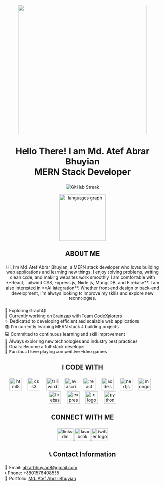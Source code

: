 <div align="center">
  <img height="420" src="https://i.ibb.co.com/ycRF1frM/atef-abrar-bhuyian.gif"  />
</div>

###

<h1 align="center">Hello There! I am Md. Atef Abrar Bhuyian <br> MERN Stack Developer</h1>

###


<div align="center">
  <a href="https://git.io/streak-stats">
  <img src="https://nirzak-streak-stats.vercel.app?user=Atef-Abrar-Bhuyian&theme=highcontrast&border_radius=10" alt="GitHub Streak">
</a>
  <br>
  <br>
  <img src="https://github-readme-stats.vercel.app/api/top-langs?username=Atef-Abrar-Bhuyian&locale=en&hide_title=false&layout=compact&card_width=320&langs_count=5&theme=highcontrast&hide_border=false&order=2" height="150" alt="languages graph"  />
</div>

###

<h2 align="center">ABOUT ME</h2>

###

<p align="center">Hi, I’m Md. Atef Abrar Bhuyian, a MERN stack developer who loves building web applications and learning new things. I enjoy solving problems, writing clean code, and making websites work smoothly. I am comfortable with **React, Tailwind CSS, Express.js, Node.js, MongoDB, and Firebase**. I am also interested in **AI Integration**. Whether front-end design or back-end development, I’m always looking to improve my skills and explore new technologies.
</p>

###

<p align="left">
  🚀 Exploring GraphQL <br>
  🔧 Currently working on <a href="https://brain-zap-99226.web.app/">Brainzap</a> with <a href="https://github.com/CodeXplorers-PH">Team CodeXplorers</a><br>
  ✨ Dedicated to developing efficient and scalable web applications<br>
  📚 I'm currently learning MERN stack & building projects<br>
  💻 Committed to continuous learning and skill improvement<br>
  🌱 Always exploring new technologies and industry best practices<br>
  🎯 Goals: Become a full-stack developer<br>
  🎲 Fun fact: I love playing competitive video games
</p>



###

<h2 align="center">I CODE WITH</h2>

###

<div align="center">
  <img src="https://cdn.jsdelivr.net/gh/devicons/devicon/icons/html5/html5-original.svg" height="40" alt="html5 logo"  />
  <img width="12" />
  <img src="https://cdn.jsdelivr.net/gh/devicons/devicon/icons/css3/css3-original.svg" height="40" alt="css3 logo"  />
  <img width="12" />
  <img src="https://cdn.jsdelivr.net/gh/devicons/devicon/icons/tailwindcss/tailwindcss-original-wordmark.svg" height="40" alt="tailwindcss logo"  />
  <img width="12" />
  <img src="https://cdn.jsdelivr.net/gh/devicons/devicon/icons/javascript/javascript-original.svg" height="40" alt="javascript logo"  />
  <img width="12" />
  <img src="https://cdn.jsdelivr.net/gh/devicons/devicon/icons/react/react-original.svg" height="40" alt="react logo"  />
  <img width="12" />
  <img src="https://cdn.jsdelivr.net/gh/devicons/devicon/icons/nodejs/nodejs-original.svg" height="40" alt="nodejs logo"  />
  <img width="12" />
  <img src="https://cdn.jsdelivr.net/gh/devicons/devicon/icons/nextjs/nextjs-original.svg" height="40" alt="nextjs logo"  />
  <img width="12" />
  <img src="https://cdn.jsdelivr.net/gh/devicons/devicon/icons/mongodb/mongodb-original.svg" height="40" alt="mongodb logo"  />
  <img width="12" />
  <img src="https://cdn.jsdelivr.net/gh/devicons/devicon/icons/firebase/firebase-plain.svg" height="40" alt="firebase logo"  />
  <img width="12" />
  <img src="https://cdn.jsdelivr.net/gh/devicons/devicon/icons/express/express-original.svg" height="40" alt="express logo"  />
  <img width="12" />
  <img src="https://cdn.jsdelivr.net/gh/devicons/devicon/icons/c/c-original.svg" height="40" alt="c logo"  />
  <img width="12" />
  <img src="https://cdn.jsdelivr.net/gh/devicons/devicon/icons/python/python-original.svg" height="40" alt="python logo"  />
</div>

###

<h2 align="center">CONNECT WITH ME</h2>

###

<div align="center">
  <a href="https://www.linkedin.com/in/atef-abrar-62a7a4264/" target="_blank">
    <img src="https://raw.githubusercontent.com/maurodesouza/profile-readme-generator/master/src/assets/icons/social/linkedin/default.svg" width="52" height="40" alt="linkedin logo"  />
  </a>
  <a href="https://www.facebook.com/atef.abrar.77/" target="_blank">
    <img src="https://raw.githubusercontent.com/maurodesouza/profile-readme-generator/master/src/assets/icons/social/facebook/default.svg" width="52" height="40" alt="facebook logo"  />
  </a>
  <a href="https://x.com/atef_abrar00" target="_blank">
    <img src="https://raw.githubusercontent.com/maurodesouza/profile-readme-generator/master/src/assets/icons/social/twitter/default.svg" width="52" height="40" alt="twitter logo"  />
  </a>
</div>

###


<h2 align="center">📞 Contact Information</h2>

###
<p align="left">
  📧 Email: <a href="mailto:abrarbhuyian8@gmail.com">abrarbhuyian8@gmail.com</a><br>
  📞 Phone: +8801576408535 <br>
  🔗 Portfolio: <a href="https://atef-abrar-bhuyian.netlify.app/">Md. Atef Abrar Bhuyian</a><br>
</p>




